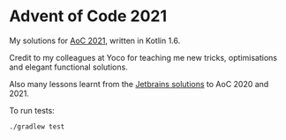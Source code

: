 # Advent of Code 2021

My solutions for [AoC 2021](https://adventofcode.com/), written in Kotlin 1.6.

Credit to my colleagues at Yoco for teaching me new tricks, optimisations and elegant functional solutions.

Also many lessons learnt from the [Jetbrains solutions](https://kotlinlang.org/docs/advent-of-code.html)
to AoC 2020 and 2021.

To run tests:
```shell
./gradlew test 
```
